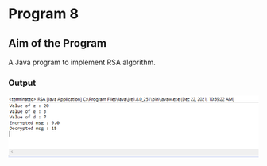 # Program 8

## Aim of the Program

A Java program to implement RSA algorithm.


### Output

![output](program8_Output.png)
